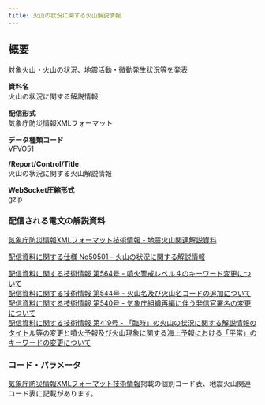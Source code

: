 ```yaml
---
title: 火山の状況に関する火山解説情報
---
```


## 概要
対象火山・火山の状況、地震活動・微動発生状況等を発表

**資料名** <br/>
 火山の状況に関する解説情報
 
**配信形式** <br/>
 気象庁防災情報XMLフォーマット

**データ種類コード** <br/>
 VFVO51
 
**/Report/Control/Title** <br/>
 火山の状況に関する火山解説情報

**WebSocket圧縮形式** <br/>
 gzip

### 配信される電文の解説資料
[気象庁防災情報XMLフォーマット技術情報 - 地震火山関連解説資料](https://dmdata.jp/docs/jma/manual/0101-0185.pdf#page=153)
 
 
[配信資料に関する仕様 No50501 - 火山の状況に関する解説情報](https://www.data.jma.go.jp/suishin/shiyou/pdf/no50501)


[配信資料に関する技術情報 第564号 - 噴火警戒レベル４のキーワード変更について](https://dmdata.jp/docs/jma/technical/564.pdf) <br/>
[配信資料に関する技術情報 第544号 - 火山名及び火山名コードの追加について](https://dmdata.jp/docs/jma/technical/544.pdf) <br/>
[配信資料に関する技術情報 第540号 - 気象庁組織再編に伴う発信官署名の変更について](https://dmdata.jp/docs/jma/technical/540.pdf) <br/>
[配信資料に関する技術情報 第419号 - 「臨時」の火山の状況に関する解説情報のタイトル等の変更と噴火予報及び火山現象に関する海上予報における「平常」のキーワードの変更について](https://dmdata.jp/docs/jma/technical/419.pdf)

### コード・パラメータ
[気象庁防災情報XMLフォーマット技術情報](http://xml.kishou.go.jp/tec_material.html)掲載の個別コード表、地震火山関連コード表に記載があります。
